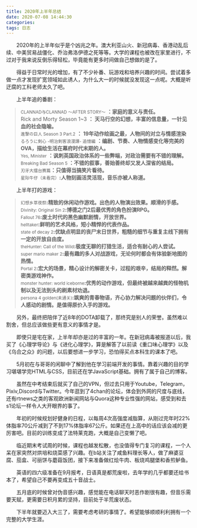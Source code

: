 ```yaml
---
title: 2020年上半年总结
date: 2020-07-08 14:44:30
categories:
tags: 日志
---
```

&emsp;&emsp;2020年的上半年似乎是个凶兆之年。澳大利亚山火、新冠病毒、香港动乱后续、中美贸易战僵化、乔治弗洛伊德之死等等。大学的课程也被改在家里进行，不过对于我来说反倒乐得轻松，毕竟能有更多时间做自己想做的是了。

<!-- more -->

&emsp;&emsp;得益于日常时光的增加，有了不少补番、玩游戏和培养兴趣的时间。尝试着多做一点才发现扩宽领域如此诱人，为什么大一的时候就没发现这一点呢。大概是听迂腐的工科老师太久了吧。

&emsp;&emsp;上半年追的番剧：
> <small>CLANNAD与CLANNAD ～AFTER STORY～</small> <b> ：家庭的意义与责任。</b></br>
> <snall>Rick and Morty Season 1~3</small> <b>： 天马行空的幻想，丰富的信息量，一针见血的社会隐喻。</b></br>
> <small>進撃の巨人 Season 3 Part.2</small> <b>： 19年动作绘画之最，人物间的对立与情感渲染</b></br>
> <small>るろうに剣心 -明治剣客浪漫譚- 追憶編</small> <b>：编剧、节奏、人物情感变化等完美的OVA，描绘生活在幕府时代末期的人。</b></br>
> <small>Yes, Minister</small> <b>：讽刺英国政治体系的一些弊端，对政治需要有不错的理解。</b></br>
> <small>Breaking Bad Season 5 </small><b>：不错的叙事，善始善终却又发人深省的结局。</b></br>
> <small>刃牙大擂台赛篇</small><b>：只值得当搞笑片看待。</b></br>
> <small>星际牛仔（未看完）</small><b>:人物刻画活灵活现，音乐亦被人称道。</b></br>

&emsp;&emsp;上半年打的游戏：
> <small>幻想乡萃夜祭</small><b>:精致的休闲动作游戏。出色的人物演出效果。顺滑的手感。</b></br>
> <small>Divinity: Original Sin 2</small><b>:博德之门2后最优秀的角色扮演RPG。</b></br>
> <small>Fallout 76</small><b>:废土时代的黑色幽默剧情，开放世界。</b></br>
> <small>helltaker</small><b>:鲜明的艺术风格，短小精悍的代表作品。</b></br>
> <small>state of decay 2</small><b>:优缺点明显的丧尸末日世界，粗糙的细节与重复主线下拥有一定的开放自由度。</b></br>
> <small>theHunter: Call of the Wild</small><b>:极度无聊的打猎生活，适合有耐心的人尝试。</b></br>
> <small>super mario maker 2</small><b>:最有趣的多人对战游戏，无论何时都会有体验新地图的热情。</b></br>
> <small>Portal 2</small><b>:宏大的场景，精心设计的解密关卡，过程的艰辛，结局的释然。解密类游戏神作。</b></br>
> <small>monster hunter: world iceborne</small><b>:优秀的动作游戏，但最终被越来越粪的怪物机制以及无法到头的刷素材劝退。</b></br>
> <small>persona 4 golden(未通关)</small><b>:飒爽的青春物语，齐心协力解决问题的伙伴们，令人感动的剧情。是值得原价入手的游戏。</b></br>

&emsp;&emsp;另外，最终把陪伴了近8年的DOTA卸载了，那终究是别人的荣誉。虽然难以割舍，但总应该做些更有意义的事情才是。

&emsp;&emsp;即使只是宅在家，上半年却亦是过的丰富的一年。在新冠病毒被报道以后，我买了《心理学导论》与《进化心理学》，算是解答了以前读《重口味心理学》以及《乌合之众》的问题，以后要想进一步学习，恐怕得买点本科生的课本了吧。

&emsp;&emsp;5月初在与哥哥的闲聊中了解到他在学习前端开发的事情。靠着兴趣的目的学习堪堪学完HTML与CSS，目前还在学JavaScript基础。拥有了属于自己的博客。

&emsp;&emsp;虽然在中考结束后就买了自己的VPN，但过去只用于Youtube，Telegram，Pixiv,Discord与Twitter。今年逛到了4chan的论坛，体会到外网的尺度与底线，还有rtnews之类的客观欧洲新闻网站与Quora这种专业性强的网站，感受到和去s1论坛一样令人大开眼界的事了。

&emsp;&emsp;年初的时候规划好健身的日程，以每周4次高强度减脂算，从刚过完年时22%体脂率70公斤减到了不到17%体脂率67公斤。如果还在上高中的话应该会减的更厉害吧。目前的训练变成了法特莱克跑，大概是自己变懒了吧。

&emsp;&emsp;临近期末考试周的时候，课程也越发松散，也没值得专门复习的课程，一个人呆在家突然对烘培和烧菜感了兴趣。在b站关注了咸鱼料理长等人，做了麻婆豆腐、茄盒、可丽饼与蘑菇饭团，接下来准备做红烩牛肉、板烧鸡腿堡和香煎鲈鱼。

&emsp;&emsp;英语的四六级准备在9月报考，日语真是都荒废啦，去年学的几乎都要还给书本了，希望自己不要再变成五十音战士。

&emsp;&emsp;五月底的时候曾对伪音感兴趣，感觉能在电话聊天时恶作剧很有趣，但音乐需要天赋，更需要日积月累的坚持，目前处于半荒废状态。

&emsp;&emsp;下半年就要迈入大三了，需要考虑考研的事情了。希望能够顺顺利利拥有一个完整的大学生涯。